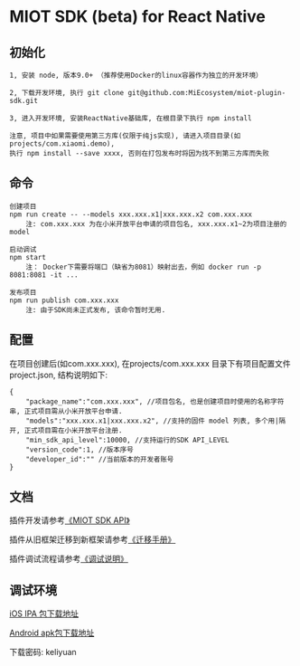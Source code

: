 # MIOT SDK (beta) for React Native

## 初始化
    1, 安装 node, 版本9.0+ （推荐使用Docker的linux容器作为独立的开发环境）

    2, 下载开发环境, 执行 git clone git@github.com:MiEcosystem/miot-plugin-sdk.git

    3, 进入开发环境, 安装ReactNative基础库, 在根目录下执行 npm install

    注意, 项目中如果需要使用第三方库(仅限于纯js实现), 请进入项目目录(如 projects/com.xiaomi.demo), 
    执行 npm install --save xxxx, 否则在打包发布时将因为找不到第三方库而失败
    
## 命令

    创建项目
    npm run create -- --models xxx.xxx.x1|xxx.xxx.x2 com.xxx.xxx
        注: com.xxx.xxx 为在小米开放平台申请的项目包名, xxx.xxx.x1~2为项目注册的model
    
    启动调试
    npm start
        注： Docker下需要将端口（缺省为8081）映射出去，例如 docker run -p 8081:8081 -it ...
    
    发布项目
    npm run publish com.xxx.xxx
        注: 由于SDK尚未正式发布, 该命令暂时无用.

## 配置
在项目创建后(如com.xxx.xxx), 在projects/com.xxx.xxx 目录下有项目配置文件 project.json, 结构说明如下:

    {
        "package_name":"com.xxx.xxx", //项目包名, 也是创建项目时使用的名称字符串, 正式项目需从小米开放平台申请.
        "models":"xxx.xxx.x1|xxx.xxx.x2", //支持的固件 model 列表, 多个用|隔开, 正式项目需在小米开放平台注册.
        "min_sdk_api_level":10000, //支持运行的SDK API_LEVEL
        "version_code":1, //版本序号
        "developer_id":"" //当前版本的开发者账号
    }

## 文档
插件开发请参考[《MIOT SDK API》](https://miecosystem.github.io/miot-plugin-sdk) 

插件从旧框架迁移到新框架请参考[《迁移手册》](https://github.com/MiEcosystem/miot-plugin-sdk/blob/master/%E8%BF%81%E7%A7%BB%E6%89%8B%E5%86%8C.md)

插件调试流程请参考[《调试说明》](https://github.com/MiEcosystem/miot-plugin-sdk/blob/master/%E8%B0%83%E8%AF%95%E8%AF%B4%E6%98%8E.md)


## 调试环境

[iOS IPA 包下载地址](https://fir.im/mijiadevelopment)
    
[Android apk包下载地址](https://fir.im/MiHomeForAndroid)

下载密码: keliyuan 

